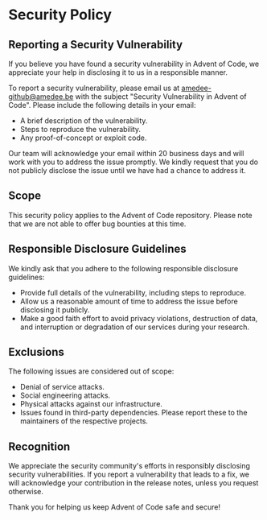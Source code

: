# Security Policy

## Reporting a Security Vulnerability

If you believe you have found a security vulnerability in Advent of Code, we appreciate your help in disclosing it to us in a responsible manner.

To report a security vulnerability, please email us at [amedee-github@amedee.be](mailto:amedee-github@amedee.be) with the subject "Security Vulnerability in Advent of Code". Please include the following details in your email:

- A brief description of the vulnerability.
- Steps to reproduce the vulnerability.
- Any proof-of-concept or exploit code.

Our team will acknowledge your email within 20 business days and will work with you to address the issue promptly. We kindly request that you do not publicly disclose the issue until we have had a chance to address it.

## Scope

This security policy applies to the Advent of Code repository. Please note that we are not able to offer bug bounties at this time.

## Responsible Disclosure Guidelines

We kindly ask that you adhere to the following responsible disclosure guidelines:

- Provide full details of the vulnerability, including steps to reproduce.
- Allow us a reasonable amount of time to address the issue before disclosing it publicly.
- Make a good faith effort to avoid privacy violations, destruction of data, and interruption or degradation of our services during your research.

## Exclusions

The following issues are considered out of scope:

- Denial of service attacks.
- Social engineering attacks.
- Physical attacks against our infrastructure.
- Issues found in third-party dependencies. Please report these to the maintainers of the respective projects.

## Recognition

We appreciate the security community's efforts in responsibly disclosing security vulnerabilities. If you report a vulnerability that leads to a fix, we will acknowledge your contribution in the release notes, unless you request otherwise.

Thank you for helping us keep Advent of Code safe and secure!
